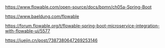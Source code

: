 
https://www.flowable.com/open-source/docs/bpmn/ch05a-Spring-Boot

https://www.baeldung.com/flowable

https://forum.flowable.org/t/flowable-spring-boot-microservice-integration-with-flowable-ui/5577

https://juejin.cn/post/7387380647269253146


